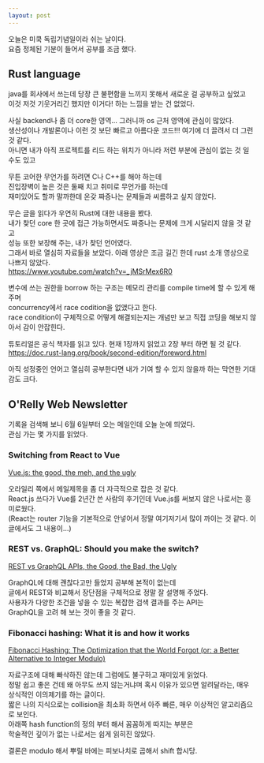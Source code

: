 ```yaml
---
layout: post
---
```


오늘은 미쿡 독립기념일이라 쉬는 날이다.  
요즘 정체된 기분이 들어서 공부를 조금 했다.  

## Rust language

java를 회사에서 쓰는데 당장 큰 불편함을 느끼지 못해서 새로운 걸 공부하고 싶었고  
이것 저것 기웃거리긴 했지만 이거다! 하는 느낌을 받는 건 없었다.  

사실 backend나 좀 더 core한 영역... 그러니까 os 근처 영역에 관심이 많았다.  
생산성이나 개발론이나 이런 것 보단 빠르고 아름다운 코드!!! 여기에 더 끌려서 더 그런 것 같다.  
아니면 내가 아직 프로젝트를 리드 하는 위치가 아니라 저런 부분에 관심이 없는 것 일 수도 있고  

무튼 코어한 무언가를 하려면 C나 C++를 해야 하는데  
진입장벽이 높은 것은 둘째 치고 취미로 무언가를 하는데  
재미있어도 할까 말까한데 온갖 짜증나는 문제들과 씨름하고 싶지 않았다.  

무슨 글을 읽다가 우연히 Rust에 대한 내용을 봤다.  
내가 찾던 core 한 곳에 접근 가능하면서도 짜증나는 문제에 크게 시달리지 않을 것 같고  
성능 또한 보장해 주는, 내가 찾던 언어였다.  
그래서 바로 열심히 자료들을 보았다. 아래 영상은 조금 길긴 한데 rust 소개 영상으로 나쁘지 않았다.  
<https://www.youtube.com/watch?v=_jMSrMex6R0>

변수에 쓰는 권한을 borrow 하는 구조는 메모리 관리를 compile time에 할 수 있게 해 주며  
concurrency에서 race codition을 없앴다고 한다.  
race condition이 구체적으로 어떻게 해결되는지는 개념만 보고 직접 코딩을 해보지 않아서 감이 안잡힌다.  

튜토리얼은 공식 책자를 읽고 있다. 현재 1장까지 읽었고 2장 부터 하면 될 것 같다.  
<https://doc.rust-lang.org/book/second-edition/foreword.html>  

아직 성정중인 언어고 열심히 공부한다면 내가 기여 할 수 있지 않을까 하는 막연한 기대감도 크다.  

## O'Relly Web Newsletter

기록을 검색해 보니 6월 6일부터 오는 메일인데 오늘 눈에 띄었다.  
관심 가는 몇 가지를 읽었다.

### Switching from React to Vue

[Vue.js: the good, the meh, and the ugly](https://medium.com/@Pier/vue-js-the-good-the-meh-and-the-ugly-82800bbe6684)

오라일리 쪽에서 메일제목을 좀 더 자극적으로 잡은 것 같다.  
React.js 쓰다가 Vue를 2년간 쓴 사람의 후기인데 Vue.js를 써보지 않은 나로서는 흥미로웠다.  
(React는 router 기능을 기본적으로 안넣어서 정말 여기저기서 많이 까이는 것 같다. 이 글에서도 그 내용이...)  

### REST vs. GraphQL: Should you make the switch?

[REST vs GraphQL APIs, the Good, the Bad, the Ugly](https://www.moesif.com/blog/technical/graphql/REST-vs-GraphQL-APIs-the-good-the-bad-the-ugly/)

GraphQL에 대해 괜찮다고만 들었지 공부해 본적이 없는데  
글에서 REST와 비교해서 장단점을 구체적으로 정말 잘 설명해 주었다.  
사용자가 다양한 조건을 넣을 수 있는 복잡한 검색 결과를 주는 API는  
GraphQL을 고려 해 보는 것이 좋을 것 같다.  

### Fibonacci hashing: What it is and how it works

[Fibonacci Hashing: The Optimization that the World Forgot (or: a Better Alternative to Integer Modulo)](https://probablydance.com/2018/06/16/fibonacci-hashing-the-optimization-that-the-world-forgot-or-a-better-alternative-to-integer-modulo/)

자료구조에 대해 빠삭하진 않는데 그럼에도 불구하고 재미있게 읽었다.  
정말 쉽고 좋은 건데 왜 아무도 쓰지 않는거냐며 혹시 이유가 있으면 알려달라는, 매우 상식적인 이의제기를 하는 글이다.  
짧은 나의 지식으로는 collision을 최소화 하면서 아주 빠른, 매우 이상적인 알고리즘으로 보인다.  
아래쪽 hash function의 정의 부터 해서 꼼꼼하게 따지는 부분은  
학술적인 깊이가 없는 나로서는 쉽게 읽히진 않았다.

결론은 modulo 해서 뿌릴 바에는 피보나치로 곱해서 shift 합시당.
